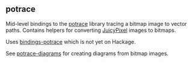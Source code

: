 ## potrace

Mid-level bindings to the [potrace] library tracing a bitmap image to
vector paths. Contains helpers for converting [JuicyPixel] images to
bitmaps.

Uses [bindings-potrace] which is not yet on Hackage.

See [potrace-diagrams] for creating diagrams from bitmap images.

[potrace]: http://potrace.sourceforge.net
[JuicyPixel]: https://github.com/Twinside/Juicy.Pixels
[bindings-potrace]: https://github.com/rwbarton/bindings-potrace
[potrace-diagrams]: https://github.com/cchalmers/potrace-diagrams
